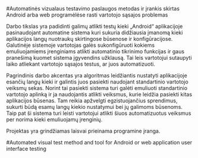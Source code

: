 #Automatinės vizualaus testavimo paslaugos metodas ir įrankis skirtas Android arba web programėlėse rasti vartotojo sąsajos problemas
    	
Darbo tikslas yra padidinti galimų atlikti testų kieki „Android“ aplikacijoje pasinaudojant automatine sistema kuri sukuria didžiausia įmanomą kieki aplikacijos langų nuotraukų skirtingose būsenose ir konfigūracijose. Galutinėje sistemoje vartotojas galės sukonfigūruoti kokiems emuliuojamiems įrenginiams atlikti automatinio tikrinimo funkcijas ir gaus pranešimą kuomet sistema įgyvendins užklausą. Tai leis vartotojui sutaupyti laiko atliekant vartotojo sąsajos testus, ar juos automatizuoti.

Pagrindinis darbo akcentas yra algoritmas leidžiantis nustatyti aplikacijoje esančių langų kieki ir galintis juos pasiekti naudojant standartinio vartotojo veiksmų sekas. Norint tai pasiekti sistema turi galėti emuliuoti standartinio vartotojo aplinką ir ja naudojantis atlikti veiksmus, kurie leidžia pasiekti kitas aplikacijos būsenas. Tam reikia apžvelgti egzistuojančius sprendimus, sukurti būdą esamų langų kiekio nustatymui bei jų galimoms būsenoms. Taip pat ši sistema turi leisti vartotojui atlikti šiuos automatizuotus veiksmus per norima kieki emuliuojamų įrenginių.

Projektas yra grindžiamas laisvai prieinama programine įranga.

#Automated visual test method and tool for Android or web application user interface testing

